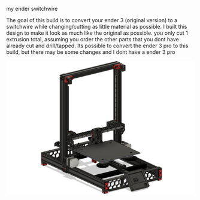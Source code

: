 my ender switchwire

The goal of this build is to convert your ender 3 (original version) to a switchwire while changing/cutting as little material as possible. I built this design to make it look as much like the original as possible. you only cut 1 extrusion total, assuming you order the other parts that you dont have already cut and drill/tapped. Its possible to convert the ender 3 pro to this build, but there may be some changes and I dont have a ender 3 pro

![overview](Images/CAD.PNG)
